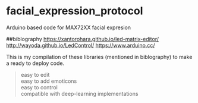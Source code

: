 # facial_expression_protocol
Arduino based code for MAX72XX facial expresion

##biblography
https://xantorohara.github.io/led-matrix-editor/
http://wayoda.github.io/LedControl/
https://www.arduino.cc/

This is my compilation of these libraries (mentioned in biblography) to make a ready to deploy code. 
> easy to edit <br>
> easy to add emoticons <br>
> easy to control <br>
> compatible with deep-learning implementations <br>

